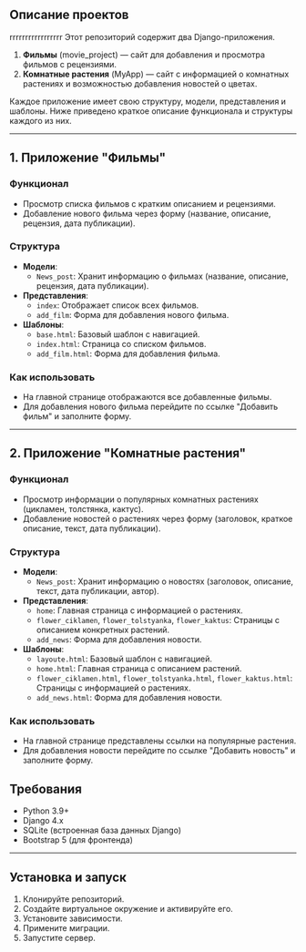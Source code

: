## Описание проектов
rrrrrrrrrrrrrrrrr
Этот репозиторий содержит два Django-приложения.

1. **Фильмы** (movie_project) — сайт для добавления и просмотра фильмов с рецензиями.
2. **Комнатные растения** (MyApp) — сайт с информацией о комнатных растениях и возможностью добавления новостей о цветах.

Каждое приложение имеет свою структуру, модели, представления и шаблоны. Ниже приведено краткое описание функционала и структуры каждого из них.

---

## 1. Приложение "Фильмы"

### Функционал
- Просмотр списка фильмов с кратким описанием и рецензиями.
- Добавление нового фильма через форму (название, описание, рецензия, дата публикации).

### Структура
- **Модели**:
  - `News_post`: Хранит информацию о фильмах (название, описание, рецензия, дата публикации).
- **Представления**:
  - `index`: Отображает список всех фильмов.
  - `add_film`: Форма для добавления нового фильма.
- **Шаблоны**:
  - `base.html`: Базовый шаблон с навигацией.
  - `index.html`: Страница со списком фильмов.
  - `add_film.html`: Форма для добавления фильма.

### Как использовать
- На главной странице отображаются все добавленные фильмы.
- Для добавления нового фильма перейдите по ссылке "Добавить фильм" и заполните форму.

---

## 2. Приложение "Комнатные растения"

### Функционал
- Просмотр информации о популярных комнатных растениях (цикламен, толстянка, кактус).
- Добавление новостей о растениях через форму (заголовок, краткое описание, текст, дата публикации).

### Структура
- **Модели**:
  - `News_post`: Хранит информацию о новостях (заголовок, описание, текст, дата публикации, автор).
- **Представления**:
  - `home`: Главная страница с информацией о растениях.
  - `flower_ciklamen`, `flower_tolstyanka`, `flower_kaktus`: Страницы с описанием конкретных растений.
  - `add_news`: Форма для добавления новости.
- **Шаблоны**:
  - `layoute.html`: Базовый шаблон с навигацией.
  - `home.html`: Главная страница с описанием растений.
  - `flower_ciklamen.html`, `flower_tolstyanka.html`, `flower_kaktus.html`: Страницы с информацией о растениях.
  - `add_news.html`: Форма для добавления новости.

### Как использовать
- На главной странице представлены ссылки на популярные растения.
- Для добавления новости перейдите по ссылке "Добавить новость" и заполните форму.


## Требования

- Python 3.9+
- Django 4.x
- SQLite (встроенная база данных Django)
- Bootstrap 5 (для фронтенда)
---

## Установка и запуск

1. Клонируйте репозиторий.
2. Создайте виртуальное окружение и активируйте его.
3. Установите зависимости.
4. Примените миграции.
5. Запустите сервер.